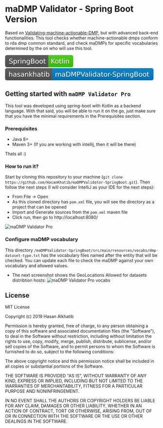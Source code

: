 # maDMP Validator - Spring Boot Version
Based on [Validating-machine-actionable-DMP](https://github.com/hertai86/Validating-machine-actionable-DMP), but with advanced back-end functionalities. This tool checks whether machine-actionable dmps conform to rda dmp common standard, and check maDMPs for specific vocabularies determined by the on who will use this tool.

![maDMP validator Pro backend](./src/main/resources/static/imgs/SpringBoot-Kotlin.svg)
![maDMP validator Pro](./src/main/resources/static/imgs/hasankhatib-maDMPValidator-SpringBoot.svg)


## Getting started with `maDMP Validator Pro`
This tool was developed using spring-boot with Kotlin as a backend language. With that said, you will be able to run it on the go, just make sure that you have the minimal requirements in the Prerequisites section.

### Prerequisites
- Java 8+
- Maven 3+ (If you are working with intellij, then it will be there)

Thats all :)

### How to run it?
Start by cloning this repository to your machine (`git clone https://github.com/HasanKhatib/maDMPValidator-SpringBoot.git`).
Then follow the next steps (I will consider IntelliJ as your IDE for the next steps):
- From File -> Open
- As this cloned directory has `pom.xml` file, you will see the directory as a project that can be opened
- Import and Generate sources from the `pom.xml` maven file
- Click run, then go to http://localhost:8080/

![maDMP Validator Pro](https://user-images.githubusercontent.com/1809095/61815958-a2e1d480-ae4b-11e9-9f29-d4dfc90ba9f9.png)


### Configure maDMP vocabulary
This directory `/maDMPValidator-SpringBoot/src/main/resources/vocabs/dmp-dataset-type.txt` has the vocabulary files named after the entity that will be checked. You can update each file to check the maDMP against your own vocabulary and allowed values.

* The next screenshot shows the GeoLocations Allowed for datasets distribtion hosts:
![maDMP Validator Pro vocabs](https://user-images.githubusercontent.com/1809095/61816712-37990200-ae4d-11e9-9a8a-725dba0190cb.png)


## License
MIT License

Copyright (c) 2019 Hasan Alkhatib

Permission is hereby granted, free of charge, to any person obtaining a copy of this software and associated documentation files (the "Software"), to deal in the Software without restriction, including without limitation the rights
to use, copy, modify, merge, publish, distribute, sublicense, and/or sell copies of the Software, and to permit persons to whom the Software is furnished to do so, subject to the following conditions:

The above copyright notice and this permission notice shall be included in all copies or substantial portions of the Software.

THE SOFTWARE IS PROVIDED "AS IS", WITHOUT WARRANTY OF ANY KIND, EXPRESS OR IMPLIED, INCLUDING BUT NOT LIMITED TO THE WARRANTIES OF MERCHANTABILITY, FITNESS FOR A PARTICULAR PURPOSE AND NONINFRINGEMENT.

IN NO EVENT SHALL THE AUTHORS OR COPYRIGHT HOLDERS BE LIABLE FOR ANY CLAIM, DAMAGES OR OTHER LIABILITY, WHETHER IN AN ACTION OF CONTRACT, TORT OR OTHERWISE, ARISING FROM, OUT OF OR IN CONNECTION WITH THE SOFTWARE OR THE USE OR OTHER DEALINGS IN THE SOFTWARE.
